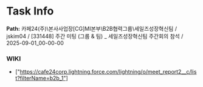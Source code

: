 # Task Info

**Path:** 카페24(주)\본사사업장\[CG]MI본부\B2B협력그룹\세일즈성장혁신팀 / jskim04 / [331448] 주간 미팅 (그룹 & 팀) _ 세일즈성장혁신팀 주간회의 참석 / 2025-09-01_00-00-00

### WIKI
- ["https://cafe24corp.lightning.force.com/lightning/o/meet_report2__c/list?filterName=b2b_1"]

